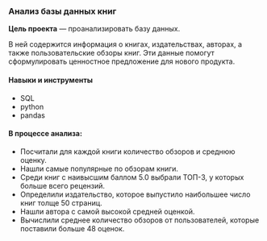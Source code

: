 
### Анализ базы данных книг

**Цель проекта** — проанализировать базу данных. 

В ней содержится информация о книгах, издательствах, авторах, а также пользовательские обзоры книг. Эти данные помогут сформулировать ценностное предложение для нового продукта.

#### Навыки и инструменты
* SQL
* python
* pandas

#### В процессе анализа: 
* Посчитали для каждой книги количество обзоров и среднюю оценку.
* Нашли самые популярные по обзорам книги.
* Среди книг с наивысшим баллом 5.0 выбрали ТОП-3, у которых больше всего рецензий.
* Определили издательство, которое выпустило наибольшее число книг толще 50 страниц.
* Нашли автора с самой высокой средней оценкой.
* Вычислили среднее количество обзоров от пользователей, которые поставили больше 48 оценок.
